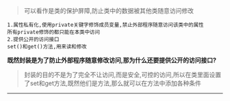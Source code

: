 >可以看作是类的保护屏障,防止类中的数据被其他类随意访问修改

```
1.属性私有化,使用private关键字修饰成员变量,禁止外部程序随意访问该类中的属性
所有private修饰的都只能在本类中访问
2.提供公开的访问接口
set()和get()方法,用来读和修改
```

**既然封装是为了防止外部程序随意修改访问,那为什么还要提供公开的访问接口?**

>封装的目的不是为了完全不让访问,而是安全,可控的访问,所以在类里面设置了set和get方法,既然他们是方法,那么就可以在方法中添加各种条件

****

